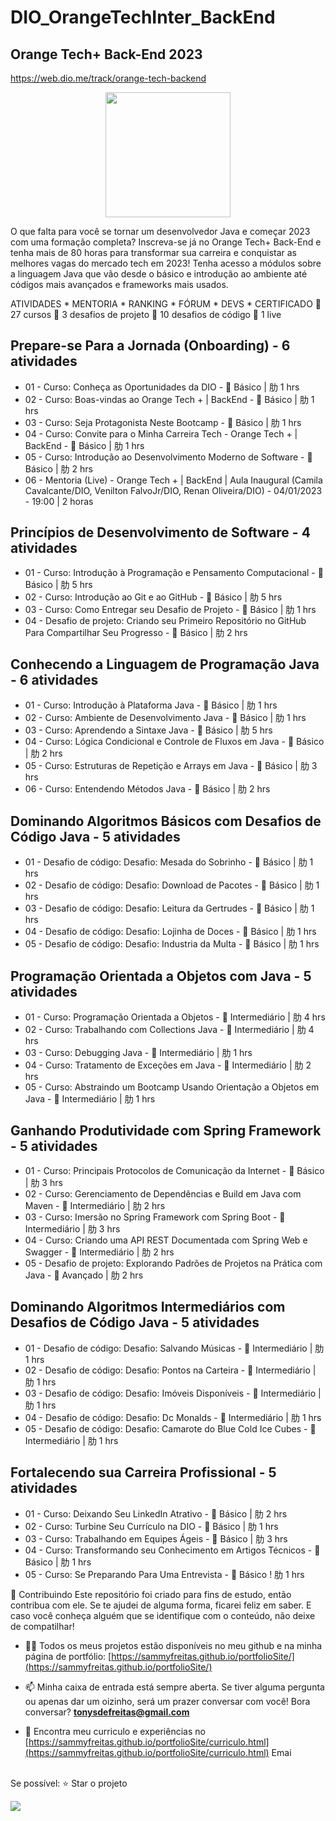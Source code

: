# DIO_OrangeTechInter_BackEnd
<b>Orange Tech+ Back-End 2023</b>
---------------------------------------------
https://web.dio.me/track/orange-tech-backend

<div align="center"><img height="200em" src="https://hermes.digitalinnovation.one/tracks/5443980d-31cb-4a9f-8dbd-065773810c04.png"/></div>

O que falta para você se tornar um desenvolvedor Java e começar 2023 com uma formação completa? Inscreva-se já no Orange Tech+ Back-End e tenha mais de 80 horas para transformar sua carreira e conquistar as melhores vagas do mercado tech em 2023! Tenha acesso a módulos sobre a linguagem Java que vão desde o básico e introdução ao ambiente até códigos mais avançados e frameworks mais usados.

ATIVIDADES * MENTORIA * RANKING * FÓRUM * DEVS * CERTIFICADO
 27 cursos
 3 desafios de projeto
 10 desafios de código
 1 live

## Prepare-se Para a Jornada (Onboarding) - 6 atividades
* 01 - Curso: Conheça as Oportunidades da DIO -  Básico | 肋 1 hrs
* 02 - Curso: Boas-vindas ao Orange Tech + | BackEnd -  Básico | 肋 1 hrs
* 03 - Curso: Seja Protagonista Neste Bootcamp -  Básico | 肋 1 hrs
* 04 - Curso: Convite para o Minha Carreira Tech - Orange Tech + | BackEnd -  Básico | 肋 1 hrs
* 05 - Curso: Introdução ao Desenvolvimento Moderno de Software -  Básico | 肋 2 hrs
* 06 - Mentoria (Live) - Orange Tech + | BackEnd | Aula Inaugural (Camila Cavalcante/DIO, Venilton FalvoJr/DIO, Renan Oliveira/DIO) - 04/01/2023 - 19:00 | 2 horas

## Princípios de Desenvolvimento de Software - 4 atividades
* 01 - Curso: Introdução à Programação e Pensamento Computacional -  Básico | 肋 5 hrs
* 02 - Curso: Introdução ao Git e ao GitHub -  Básico | 肋 5 hrs
* 03 - Curso: Como Entregar seu Desafio de Projeto -  Básico | 肋 1 hrs
* 04 - Desafio de projeto: Criando seu Primeiro Repositório no GitHub Para Compartilhar Seu Progresso -  Básico | 肋 2 hrs

## Conhecendo a Linguagem de Programação Java - 6 atividades
* 01 - Curso: Introdução à Plataforma Java -  Básico | 肋 1 hrs
* 02 - Curso: Ambiente de Desenvolvimento Java -  Básico | 肋 1 hrs
* 03 - Curso: Aprendendo a Sintaxe Java -  Básico | 肋 5 hrs
* 04 - Curso: Lógica Condicional e Controle de Fluxos em Java -  Básico | 肋 2 hrs
* 05 - Curso: Estruturas de Repetição e Arrays em Java -  Básico | 肋 3 hrs
* 06 - Curso: Entendendo Métodos Java -  Básico | 肋 2 hrs

## Dominando Algoritmos Básicos com Desafios de Código Java - 5 atividades
* 01 - Desafio de código: Desafio: Mesada do Sobrinho -  Básico | 肋 1 hrs
* 02 - Desafio de código: Desafio: Download de Pacotes -  Básico | 肋 1 hrs
* 03 - Desafio de código: Desafio: Leitura da Gertrudes -  Básico | 肋 1 hrs
* 04 - Desafio de código: Desafio: Lojinha de Doces -  Básico | 肋 1 hrs
* 05 - Desafio de código: Desafio: Industria da Multa -  Básico | 肋 1 hrs

## Programação Orientada a Objetos com Java - 5 atividades
* 01 - Curso: Programação Orientada a Objetos -  Intermediário | 肋 4 hrs
* 02 - Curso: Trabalhando com Collections Java -  Intermediário | 肋 4 hrs
* 03 - Curso: Debugging Java -  Intermediário | 肋 1 hrs
* 04 - Curso: Tratamento de Exceções em Java -  Intermediário | 肋 2 hrs
* 05 - Curso: Abstraindo um Bootcamp Usando Orientação a Objetos em Java -  Intermediário | 肋 1 hrs

## Ganhando Produtividade com Spring Framework - 5 atividades
* 01 - Curso: Principais Protocolos de Comunicação da Internet -  Básico | 肋 3 hrs
* 02 - Curso: Gerenciamento de Dependências e Build em Java com Maven -  Intermediário | 肋 2 hrs
* 03 - Curso: Imersão no Spring Framework com Spring Boot -  Intermediário | 肋 3 hrs
* 04 - Curso: Criando uma API REST Documentada com Spring Web e Swagger -  Intermediário | 肋 2 hrs
* 05 - Desafio de projeto: Explorando Padrões de Projetos na Prática com Java -  Avançado | 肋 2 hrs

## Dominando Algoritmos Intermediários com Desafios de Código Java - 5 atividades
* 01 - Desafio de código: Desafio: Salvando Músicas -  Intermediário | 肋 1 hrs
* 02 - Desafio de código: Desafio: Pontos na Carteira -  Intermediário | 肋 1 hrs
* 03 - Desafio de código: Desafio: Imóveis Disponíveis -  Intermediário | 肋 1 hrs
* 04 - Desafio de código: Desafio: Dc Monalds -  Intermediário | 肋 1 hrs
* 05 - Desafio de código: Desafio: Camarote do Blue Cold Ice Cubes -  Intermediário | 肋 1 hrs

## Fortalecendo sua Carreira Profissional - 5 atividades
* 01 - Curso: Deixando Seu LinkedIn Atrativo -  Básico | 肋 2 hrs
* 02 - Curso: Turbine Seu Currículo na DIO -  Básico | 肋 1 hrs
* 03 - Curso: Trabalhando em Equipes Ágeis -  Básico | 肋 3 hrs
* 04 - Curso: Transformando seu Conhecimento em Artigos Técnicos -  Básico | 肋 1 hrs
* 05 - Curso: Se Preparando Para Uma Entrevista -  Básico ! 肋 1 hrs




🤝 Contribuindo Este repositório foi criado para fins de estudo, então contribua com ele. Se te ajudei de alguma forma, ficarei feliz em saber. E caso você conheça alguém que se identifique com o conteúdo, não deixe de compatilhar! 

- 👨‍💻 Todos os meus projetos estão disponíveis no meu github e na minha página de portfólio: [https://sammyfreitas.github.io/portfolioSite/](https://sammyfreitas.github.io/portfolioSite/) 

- 📫 Minha caixa de entrada está sempre aberta. Se tiver alguma pergunta ou apenas dar um oizinho, será um prazer conversar com você! Bora conversar? **tonysdefreitas@gmail.com**

- 📄 Encontra meu curriculo e experiências no [https://sammyfreitas.github.io/portfolioSite/curriculo.html](https://sammyfreitas.github.io/portfolioSite/curriculo.html)
Emai

<br>Se possível:  ⭐️ Star o projeto

<img src="https://hermes.digitalinnovation.one/certificates/cover/B66390A9.jpg">
